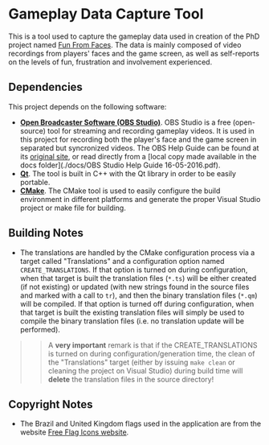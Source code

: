 # Gameplay Data Capture Tool

This is a tool used to capture the gameplay data used in creation of the PhD project named [Fun From Faces](http://www.luiz.vieira.nom.br/phd-research/). The data is mainly composed of video recordings from players' faces and the game screen, as well as self-reports on the levels of fun, frustration and involvement experienced.

## Dependencies

This project depends on the following software:

 * **[Open Broadcaster Software (OBS Studio)](https://obsproject.com/)**. OBS Studio is a free (open-source) tool for streaming and recording gameplay videos. It is used in this project for recording both the player's face and the game screen in separated but syncronized videos. The OBS Help Guide can be found at its [original site](https://drive.google.com/file/d/0B_jVUZcoOfCGR0VMSEpQTElYTDQ/view), or read directly from a [local copy made available in the docs folder](./docs/OBS Studio Help Guide 16-05-2016.pdf).
 * **[Qt](https://www.qt.io/)**. The tool is built in C++ with the Qt library in order to be easily portable.
 * **[CMake](https://cmake.org/)**. The CMake tool is used to easily configure the build environment in different platforms and generate the proper Visual Studio project or make file for building.

## Building Notes

- The translations are handled by the CMake configuration process via a target called "Translations" and a configuration option named `CREATE_TRANSLATIONS`. If that option is turned on during configuration, when that target is built the translation files (`*.ts`) will be either created (if not existing) or updated (with new strings found in the source files and marked with a call to `tr`), and then the binary translation files (`*.qm`) will be compiled. If that option is turned off during configuration, when that target is built the existing translation files will simply be used to compile the binary translation files (i.e. no translation update will be performed).

>> A **very important** remark is that if the CREATE_TRANSLATIONS is turned on during configuration/generation time, the clean of the "Translations" target (either by issuing `make clean` or cleaning the project on Visual Studio) during build time will **delete** the translation files in the source directory!

## Copyright Notes

- The Brazil and United Kingdom flags used in the application are from the website [Free Flag Icons website](http://www.freeflagicons.com/).